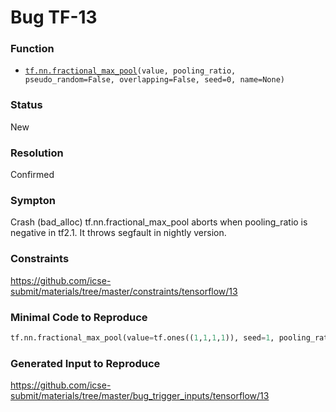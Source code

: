 # Bug TF-13
### Function
* [`tf.nn.fractional_max_pool`](https://www.tensorflow.org/versions/r2.1/api_docs/python/tf/nn/fractional_max_pool)`(value, pooling_ratio, pseudo_random=False, overlapping=False, seed=0, name=None)`
### Status
New
### Resolution
Confirmed
### Sympton
Crash (bad_alloc)
tf.nn.fractional_max_pool aborts when pooling_ratio is negative in tf2.1. It throws segfault in nightly version.
### Constraints
https://github.com/icse-submit/materials/tree/master/constraints/tensorflow/13
### Minimal Code to Reproduce
~~~python
tf.nn.fractional_max_pool(value=tf.ones((1,1,1,1)), seed=1, pooling_ratio=-1)
~~~
### Generated Input to Reproduce
https://github.com/icse-submit/materials/tree/master/bug_trigger_inputs/tensorflow/13
